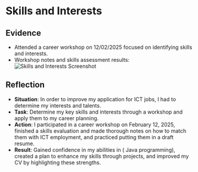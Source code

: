 # Skills and Interests

## Evidence
- Attended a career workshop on 12/02/2025 focused on identifying skills and interests.
- Workshop notes and skills assessment results: ![Skills and Interests Screenshot](https://github.com/user-attachments/assets/f929cc78-93c6-4d89-8e4f-c8c363aeb45f)

## Reflection 
- **Situation**: In order to improve my application for ICT jobs, I had to determine my interests and talents.
- **Task**: Determine my key skills and interests through a workshop and apply them to my career planning.
- **Action**: I participated in a career workshop on February 12, 2025, finished a skills evaluation and made thorough notes on how to match them with ICT employment, and practiced putting them in a draft resume.
- **Result**: Gained confidence in my abilities in ( Java programming), created a plan to enhance my skills through projects, and improved my CV by highlighting these strengths.


